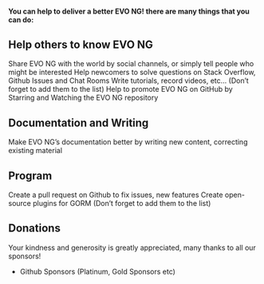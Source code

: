 #### You can help to deliver a better EVO NG! there are many things that you can do:

## Help others to know EVO NG

Share EVO NG with the world by social channels, or simply tell people who might be interested
Help newcomers to solve questions on Stack Overflow, Github Issues and Chat Rooms
Write tutorials, record videos, etc… (Don’t forget to add them to the list)
Help to promote EVO NG on GitHub by Starring and Watching the EVO NG repository

## Documentation and Writing

Make EVO NG’s documentation better by writing new content, correcting existing material 

## Program

Create a pull request on Github to fix issues, new features
Create open-source plugins for GORM (Don’t forget to add them to the list)

## Donations
Your kindness and generosity is greatly appreciated, many thanks to all our sponsors!

- Github Sponsors (Platinum, Gold Sponsors etc)
